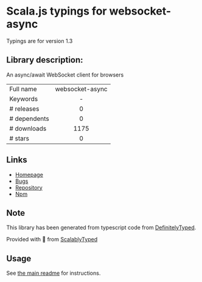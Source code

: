 
# Scala.js typings for websocket-async

Typings are for version 1.3

## Library description:
An async/await WebSocket client for browsers

|                    |                 |
| ------------------ | :-------------: |
| Full name          | websocket-async |
| Keywords           | - |
| # releases         | 0 |
| # dependents       | 0 |
| # downloads        | 1175 |
| # stars            | 0 |

## Links
- [Homepage](https://github.com/jcao219/websocket-async#readme)
- [Bugs](https://github.com/jcao219/websocket-async/issues)
- [Repository](https://github.com/jcao219/websocket-async)
- [Npm](https://www.npmjs.com/package/websocket-async)
    


## Note
This library has been generated from typescript code from [DefinitelyTyped](https://definitelytyped.org).

Provided with :purple_heart: from [ScalablyTyped](https://github.com/oyvindberg/ScalablyTyped)

## Usage
See [the main readme](../../readme.md) for instructions.


